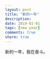 ```yaml
---
layout: post
title: "新的一年" 
description: 
date: 2019-01-01
tags: [new year] 
comments: true
share: true
---
```


新的一年，我在奋斗。

[](https://p0.cdn.img9.top/ipfs/QmfT2dn256yDvv3CHK6YqZNPLhzPaYUuaLBbgjSHju5wUU?0.jpg)
